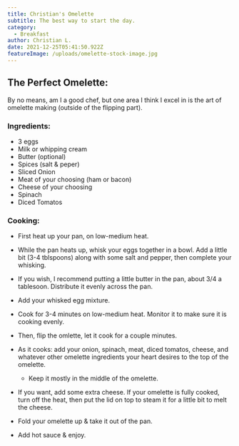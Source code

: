 ```yaml
---
title: Christian's Omelette
subtitle: The best way to start the day.
category:
  - Breakfast
author: Christian L.
date: 2021-12-25T05:41:50.922Z
featureImage: /uploads/omelette-stock-image.jpg
---
```

## The Perfect Omelette:

By no means, am I a good chef, but one area I think I excel in is the art of omelette making (outside of the flipping part).

### Ingredients:

* 3 eggs
* Milk or whipping cream
* Butter (optional)
* Spices (salt & peper)
* Sliced Onion
* Meat of your choosing (ham or bacon)
* Cheese of your choosing
* Spinach
* Diced Tomatos

### Cooking:

* First heat up your pan, on low-medium heat.
* While the pan heats up, whisk your eggs together in a bowl. Add a little bit (3-4 tblspoons) along with some salt and pepper, then complete your whisking.
* If you wish, I recommend putting a little butter in the pan, about 3/4 a tablesoon. Distribute it evenly across the pan.
* Add your whisked egg mixture.
* Cook for 3-4 minutes on low-medium heat. Monitor it to make sure it is cooking evenly.
* Then, flip the omlette, let it cook for a couple minutes.
* As it cooks: add your onion, spinach, meat, diced tomatos, cheese, and whatever other omelette ingredients your heart desires to the top of the omelette.

  * Keep it mostly in the middle of the omelette.
* If you want, add some extra cheese. If your omelette is fully cooked, turn off the heat, then put the lid on top to steam it for a little bit to melt the cheese.
* Fold your omelette up & take it out of the pan.
* Add hot sauce & enjoy.